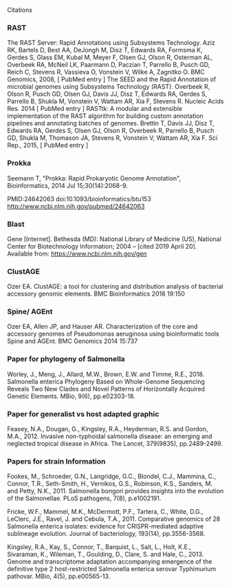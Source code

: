 Citations

### RAST
The RAST Server: Rapid Annotations using Subsystems Technology.
Aziz RK, Bartels D, Best AA, DeJongh M, Disz T, Edwards RA, Formsma K, Gerdes S, Glass EM, Kubal M, Meyer F, Olsen GJ, Olson R, Osterman AL, Overbeek RA, McNeil LK, Paarmann D, Paczian T, Parrello B, Pusch GD, Reich C, Stevens R, Vassieva O, Vonstein V, Wilke A, Zagnitko O.
BMC Genomics, 2008, [ PubMed entry ]
The SEED and the Rapid Annotation of microbial genomes using Subsystems Technology (RAST).
Overbeek R, Olson R, Pusch GD, Olsen GJ, Davis JJ, Disz T, Edwards RA, Gerdes S, Parrello B, Shukla M, Vonstein V, Wattam AR, Xia F, Stevens R.
Nucleic Acids Res. 2014 [ PubMed entry ]
RASTtk: A modular and extensible implementation of the RAST algorithm for building custom annotation pipelines and annotating batches of genomes.
Brettin T, Davis JJ, Disz T, Edwards RA, Gerdes S, Olsen GJ, Olson R, Overbeek R, Parrello B, Pusch GD, Shukla M, Thomason JA, Stevens R, Vonstein V, Wattam AR, Xia F.
Sci Rep., 2015, [ PubMed entry ]

### Prokka
Seemann T, "Prokka: Rapid Prokaryotic Genome Annotation",
  Bioinformatics, 2014 Jul 15;30(14):2068-9.

  PMID:24642063
  doi:10.1093/bioinformatics/btu153
  http://www.ncbi.nlm.nih.gov/pubmed/24642063

### Blast

Gene [Internet]. Bethesda (MD): National Library of Medicine (US), National Center for Biotechnology Information; 2004 – [cited 2019 April 20]. Available from: https://www.ncbi.nlm.nih.gov/gen

### ClustAGE

Ozer EA. ClustAGE: a tool for clustering and distribution analysis of bacterial accessory genomic elements. BMC Bioinformatics 2018 19:150

### Spine/ AGEnt

Ozer EA, Allen JP, and Hauser AR. Characterization of the core and accessory genomes of Pseudomonas aeruginosa using bioinformatic tools Spine and AGEnt. BMC Genomics 2014 15:737

### Paper for phylogeny of Salmonella

Worley, J., Meng, J., Allard, M.W., Brown, E.W. and Timme, R.E., 2018. Salmonella enterica Phylogeny Based on Whole-Genome Sequencing Reveals Two New Clades and Novel Patterns of Horizontally Acquired Genetic Elements. MBio, 9(6), pp.e02303-18.

### Paper for generalist vs host adapted graphic

Feasey, N.A., Dougan, G., Kingsley, R.A., Heyderman, R.S. and Gordon, M.A., 2012. Invasive non-typhoidal salmonella disease: an emerging and neglected tropical disease in Africa. The Lancet, 379(9835), pp.2489-2499.

### Papers for strain Information

Fookes, M., Schroeder, G.N., Langridge, G.C., Blondel, C.J., Mammina, C., Connor, T.R., Seth-Smith, H., Vernikos, G.S., Robinson, K.S., Sanders, M. and Petty, N.K., 2011. Salmonella bongori provides insights into the evolution of the Salmonellae. PLoS pathogens, 7(8), p.e1002191.

Fricke, W.F., Mammel, M.K., McDermott, P.F., Tartera, C., White, D.G., LeClerc, J.E., Ravel, J. and Cebula, T.A., 2011. Comparative genomics of 28 Salmonella enterica isolates: evidence for CRISPR-mediated adaptive sublineage evolution. Journal of bacteriology, 193(14), pp.3556-3568.

Kingsley, R.A., Kay, S., Connor, T., Barquist, L., Sait, L., Holt, K.E., Sivaraman, K., Wileman, T., Goulding, D., Clare, S. and Hale, C., 2013. Genome and transcriptome adaptation accompanying emergence of the definitive type 2 host-restricted Salmonella enterica serovar Typhimurium pathovar. MBio, 4(5), pp.e00565-13.
